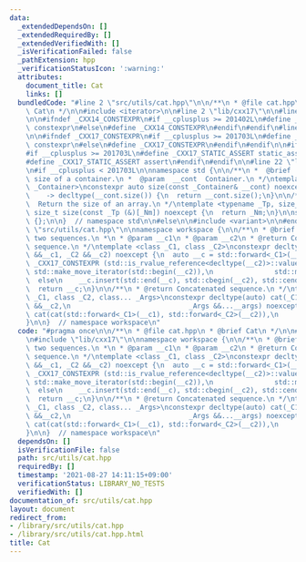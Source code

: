 ```yaml
---
data:
  _extendedDependsOn: []
  _extendedRequiredBy: []
  _extendedVerifiedWith: []
  _isVerificationFailed: false
  _pathExtension: hpp
  _verificationStatusIcon: ':warning:'
  attributes:
    document_title: Cat
    links: []
  bundledCode: "#line 2 \"src/utils/cat.hpp\"\n\n/**\n * @file cat.hpp\n * @brief\
    \ Cat\n */\n\n#include <iterator>\n\n#line 2 \"lib/cxx17\"\n\n#line 2 \"lib/cxx14\"\
    \n\n#ifndef _CXX14_CONSTEXPR\n#if __cplusplus >= 201402L\n#define _CXX14_CONSTEXPR\
    \ constexpr\n#else\n#define _CXX14_CONSTEXPR\n#endif\n#endif\n#line 4 \"lib/cxx17\"\
    \n\n#ifndef _CXX17_CONSTEXPR\n#if __cplusplus >= 201703L\n#define _CXX17_CONSTEXPR\
    \ constexpr\n#else\n#define _CXX17_CONSTEXPR\n#endif\n#endif\n\n#ifndef _CXX17_STATIC_ASSERT\n\
    #if __cplusplus >= 201703L\n#define _CXX17_STATIC_ASSERT static_assert\n#else\n\
    #define _CXX17_STATIC_ASSERT assert\n#endif\n#endif\n\n#line 22 \"lib/cxx17\"\n\
    \n#if __cplusplus < 201703L\n\nnamespace std {\n\n/**\n *  @brief  Return the\
    \ size of a container.\n *  @param  __cont  Container.\n */\ntemplate <typename\
    \ _Container>\nconstexpr auto size(const _Container& __cont) noexcept(noexcept(__cont.size()))\n\
    \    -> decltype(__cont.size()) {\n  return __cont.size();\n}\n\n/**\n *  @brief\
    \  Return the size of an array.\n */\ntemplate <typename _Tp, size_t _Nm>\nconstexpr\
    \ size_t size(const _Tp (&)[_Nm]) noexcept {\n  return _Nm;\n}\n\nstruct monostate\
    \ {};\n\n}  // namespace std\n\n#else\n\n#include <variant>\n\n#endif\n#line 11\
    \ \"src/utils/cat.hpp\"\n\nnamespace workspace {\n\n/**\n * @brief Concatenate\
    \ two sequences.\n *\n * @param __c1\n * @param __c2\n * @return Concatenated\
    \ sequence.\n */\ntemplate <class _C1, class _C2>\nconstexpr decltype(auto) cat(_C1\
    \ &&__c1, _C2 &&__c2) noexcept {\n  auto __c = std::forward<_C1>(__c1);\n\n  if\
    \ _CXX17_CONSTEXPR (std::is_rvalue_reference<decltype(__c2)>::value)\n    __c.insert(std::end(__c),\
    \ std::make_move_iterator(std::begin(__c2)),\n               std::make_move_iterator(std::end(__c2)));\n\
    \  else\n    __c.insert(std::end(__c), std::cbegin(__c2), std::cend(__c2));\n\n\
    \  return __c;\n}\n\n/**\n * @return Concatenated sequence.\n */\ntemplate <class\
    \ _C1, class _C2, class... _Args>\nconstexpr decltype(auto) cat(_C1 &&__c1, _C2\
    \ &&__c2,\n                             _Args &&...__args) noexcept {\n  return\
    \ cat(cat(std::forward<_C1>(__c1), std::forward<_C2>(__c2)),\n             std::forward<_Args>(__args)...);\n\
    }\n\n}  // namespace workspace\n"
  code: "#pragma once\n\n/**\n * @file cat.hpp\n * @brief Cat\n */\n\n#include <iterator>\n\
    \n#include \"lib/cxx17\"\n\nnamespace workspace {\n\n/**\n * @brief Concatenate\
    \ two sequences.\n *\n * @param __c1\n * @param __c2\n * @return Concatenated\
    \ sequence.\n */\ntemplate <class _C1, class _C2>\nconstexpr decltype(auto) cat(_C1\
    \ &&__c1, _C2 &&__c2) noexcept {\n  auto __c = std::forward<_C1>(__c1);\n\n  if\
    \ _CXX17_CONSTEXPR (std::is_rvalue_reference<decltype(__c2)>::value)\n    __c.insert(std::end(__c),\
    \ std::make_move_iterator(std::begin(__c2)),\n               std::make_move_iterator(std::end(__c2)));\n\
    \  else\n    __c.insert(std::end(__c), std::cbegin(__c2), std::cend(__c2));\n\n\
    \  return __c;\n}\n\n/**\n * @return Concatenated sequence.\n */\ntemplate <class\
    \ _C1, class _C2, class... _Args>\nconstexpr decltype(auto) cat(_C1 &&__c1, _C2\
    \ &&__c2,\n                             _Args &&...__args) noexcept {\n  return\
    \ cat(cat(std::forward<_C1>(__c1), std::forward<_C2>(__c2)),\n             std::forward<_Args>(__args)...);\n\
    }\n\n}  // namespace workspace\n"
  dependsOn: []
  isVerificationFile: false
  path: src/utils/cat.hpp
  requiredBy: []
  timestamp: '2021-08-27 14:11:15+09:00'
  verificationStatus: LIBRARY_NO_TESTS
  verifiedWith: []
documentation_of: src/utils/cat.hpp
layout: document
redirect_from:
- /library/src/utils/cat.hpp
- /library/src/utils/cat.hpp.html
title: Cat
---
```

